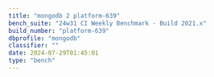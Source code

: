 ```yaml
---
title: "mongodb 2 platform-639"
bench_suite: "24w31 CI Weekly Benchmark - Build 2021.x"
build_number: "platform-639"
dbprofile: "mongodb"
classifier: ""
date: 2024-07-29T01:45:01
type: "bench"
---
```

